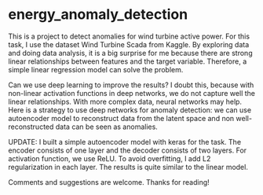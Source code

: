 # energy_anomaly_detection

This is a project to detect anomalies for wind turbine active power. For this task, I use the dataset Wind Turbine Scada from Kaggle. By exploring data and doing data analysis, it is a big surprise for me because there are strong linear relationships between features and the target variable. Therefore, a simple linear regression model can solve the problem.

Can we use deep learning to improve the results? I doubt this, because with non-linear activation functions in deep networks, we do not capture well the linear relationships. With more complex data, neural networks may help. Here is a strategy to use deep networks for anomaly detection: we can use autoencoder model to reconstruct data from the latent space and non well-reconstructed data can be seen as anomalies.

UPDATE: I built a simple autoencoder model with keras for the task. The encoder consists of one layer and the decoder consists of two layers. For activation function, we use ReLU. To avoid overfitting, I add L2 regularization in each layer. The results is quite similar to the linear model.

Comments and suggestions are welcome. Thanks for reading!